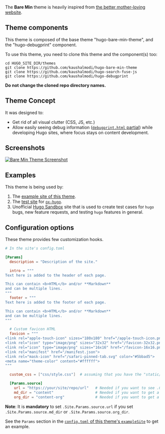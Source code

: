 The **Bare Min** theme is heavily inspired from [the better
mother-loving website](http://bettermotherfuckingwebsite.com/).

## Theme components
This theme is composed of the base theme "hugo-bare-min-theme", and
the "hugo-debugprint" component.

To use this theme, you need to clone this theme and the component(s) too:
```shell
cd HUGO_SITE_DIR/themes
git clone https://github.com/kaushalmodi/hugo-bare-min-theme
git clone https://github.com/kaushalmodi/hugo-search-fuse-js
git clone https://github.com/kaushalmodi/hugo-debugprint
```

**Do not change the cloned repo directory names.**

## Theme Concept

It was designed to:

-   Get rid of all visual clutter (CSS, JS, etc.)
-   Allow easily seeing debug information ([`debugprint.html`
    partial](https://github.com/kaushalmodi/hugo-debugprint/blob/master/layouts/partials/debugprint.html))
    while developing Hugo sites, where focus stays on content
    development.

## Screenshots

[![Bare Min Theme
Screenshot](https://raw.githubusercontent.com/kaushalmodi/hugo-bare-min-theme/master/images/screenshot.png)](https://ox-hugo.scripter.co/test/posts/keyword-collection/)

## Examples

This theme is being used by:

1. The [example site of this theme](https://hugo-bare-min.netlify.com/).
2. The [test site](https://ox-hugo.scripter.co/test/) for
   [`ox-hugo`](https://ox-hugo.scripter.co/).
3. Unofficial [Hugo Sandbox](https://hugo-sandbox.netlify.com/) site
   that is used to create test cases for `hugo` bugs, new feature
   requests, and testing `hugo` features in general.

## Configuration options

These theme provides few customization hooks.

```toml
# In the site's config.toml

[Params]
  description = "Description of the site."

  intro = """
Text here is added to the header of each page.

This can contain <b>HTML</b> and/or **Markdown**
and can be multiple lines.
"""
  footer = """
Text here is added to the footer of each page.

This can contain <b>HTML</b> and/or **Markdown**
and can be multiple lines.
"""

  # Custom favicon HTML
  favicon = """
<link rel="apple-touch-icon" sizes="180x180" href="/apple-touch-icon.png">
<link rel="icon" type="image/png" sizes="32x32" href="/favicon-32x32.png">
<link rel="icon" type="image/png" sizes="16x16" href="/favicon-16x16.png">
<link rel="manifest" href="/manifest.json">
<link rel="mask-icon" href="/safari-pinned-tab.svg" color="#5bbad5">
<meta name="theme-color" content="#ffffff">
"""

  custom_css = ["css/style.css"]  # assuming that you have the "static/css/style.css" file

  [Params.source]
    url = "https://your/site/repo/url"   # Needed if you want to see .GitInfo for a page
    md_dir = "content"                   # Needed if you want to get a link to Markdown source for each page
    org_dir = "content-org"              # Needed if you want to get a link to the Org source (e.g. when using ox-hugo!)
```

**Note**: It is **mandatory** to set `.Site.Params.source.url` if you
set `.Site.Params.source.md_dir` or `.Site.Params.source.org_dir`.

See the `Params` section in the [`config.toml` of this theme's
`exampleSite`](https://github.com/kaushalmodi/hugo-bare-min-theme/blob/master/exampleSite/config.toml)
to get an example.
